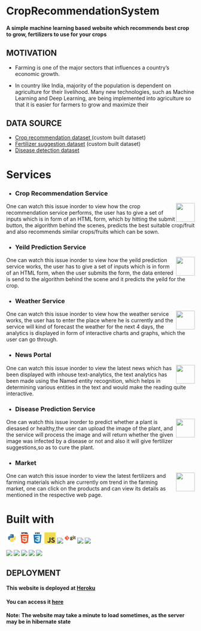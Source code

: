 # CropRecommendationSystem 

#### A simple machine learning based website which recommends best crop to grow, fertilizers to use for your crops


## MOTIVATION
- Farming is one of the major sectors that influences a country’s economic growth. 

- In country like India, majority of the population is dependent on agriculture for their livelihood. Many new technologies, such as Machine Learning and Deep Learning, are being implemented into agriculture so that it is easier for farmers to grow and maximize their


## DATA SOURCE
- [Crop recommendation dataset ](https://www.kaggle.com/atharvaingle/crop-recommendation-dataset) (custom built dataset)
- [Fertilizer suggestion dataset](https://github.com/Gladiator07/Harvestify/blob/master/Data-processed/fertilizer.csv) (custom built dataset)
- [Disease detection dataset](https://www.kaggle.com/vipoooool/new-plant-diseases-dataset)

# Services

- ### Crop Recommendation Service

[<img align = right height = 50 width = 50 src = https://cdn4.iconfinder.com/data/icons/social-media-and-logos-11/32/Logo_Youtube-512.png>](https://github.com/mv1249/CropRecommendationSystem/issues/4)

  One can watch this issue inorder to view how the crop recommendation service performs, the user has to give a set of inputs which is in form of an HTML form, which by hitting
  the submit button, the algorithm behind the scenes, predicts the best suitable crop/fruit and also recommends similar crops/fruits which can be sown.
  
- ### Yeild Prediction Service

[<img align = right height = 50 width = 50 src = https://cdn4.iconfinder.com/data/icons/social-media-and-logos-11/32/Logo_Youtube-512.png>](https://github.com/mv1249/CropRecommendationSystem/issues/5)

  One can watch this issue inorder to view how the yeild prediction service works, the user has to give a set of inputs which is in form of an HTML form, when the user submits
  the form, the data entered is send to the algorithm behind the scene and it predicts the yeild for the crop.
  
- ### Weather Service

[<img align = right height = 50 width = 50 src = https://cdn4.iconfinder.com/data/icons/social-media-and-logos-11/32/Logo_Youtube-512.png>](https://github.com/mv1249/CropRecommendationSystem/issues/6)

  One can watch this issue inorder to view how the weather service works, the user has to enter the place where he is currently and the service will kind of forecast 
  the weather for the next 4 days, the analytics is displayed in form of interactive charts and graphs, which the user can go through.
  
  
- ### News Portal

[<img align = right height = 50 width = 50 src = https://cdn4.iconfinder.com/data/icons/social-media-and-logos-11/32/Logo_Youtube-512.png>](https://github.com/mv1249/CropRecommendationSystem/issues/7)

  One can watch this issue inorder to view the latest news which has been displayed with inhouse text-analytics, the text analytics has been made using the Named entity recognition, which helps in determining various entities in the text and would make the reading quite interactive.


- ### Disease Prediction Service

[<img align = right height = 50 width = 50 src = https://cdn4.iconfinder.com/data/icons/social-media-and-logos-11/32/Logo_Youtube-512.png>](https://github.com/mv1249/CropRecommendationSystem/issues/8)

  One can watch this issue inorder to predict whether a plant is diesased or healthy,the user can upload the image of the plant, and the service will process the image and will return whether the given image was infected by a disease or not and also it will give fertilizer suggestions,so as to cure the plant.
  
- ### Market

[<img align = right height = 50 width = 50 src = https://cdn4.iconfinder.com/data/icons/social-media-and-logos-11/32/Logo_Youtube-512.png>](https://github.com/mv1249/CropRecommendationSystem/issues/9)

  One can watch this issue inorder to view the latest fertilizers and farming materials which are currently om trend in the farming market, one can click on the products and can view its details as mentioned in the respective web page.
  

  

# Built with

<code><img height="30" src="https://raw.githubusercontent.com/github/explore/80688e429a7d4ef2fca1e82350fe8e3517d3494d/topics/python/python.png"></code>
<code><img height="30" src="https://raw.githubusercontent.com/github/explore/80688e429a7d4ef2fca1e82350fe8e3517d3494d/topics/html/html.png"></code>
<code><img height="30" src="https://raw.githubusercontent.com/github/explore/80688e429a7d4ef2fca1e82350fe8e3517d3494d/topics/css/css.png"></code>
<code><img height="30" src="https://raw.githubusercontent.com/github/explore/80688e429a7d4ef2fca1e82350fe8e3517d3494d/topics/javascript/javascript.png"></code>
<code><img height="30" src="https://github.com/tomchen/stack-icons/raw/master/logos/bootstrap.svg"></code>
<code><img height="30" src="https://raw.githubusercontent.com/github/explore/80688e429a7d4ef2fca1e82350fe8e3517d3494d/topics/git/git.png"></code>
<code><img height="30" src="https://symbols.getvecta.com/stencil_80/56_flask.3a79b5a056.jpg"></code>
<code><img height="30" src="https://cdn.iconscout.com/icon/free/png-256/heroku-225989.png"></code>

<code><img height="30" src="https://raw.githubusercontent.com/numpy/numpy/7e7f4adab814b223f7f917369a72757cd28b10cb/branding/icons/numpylogo.svg"></code>
<code><img height="30" src="https://raw.githubusercontent.com/pandas-dev/pandas/761bceb77d44aa63b71dda43ca46e8fd4b9d7422/web/pandas/static/img/pandas.svg"></code>
<code><img height="30" src="https://matplotlib.org/_static/logo2.svg"></code>
<code><img height="30" src="https://upload.wikimedia.org/wikipedia/commons/thumb/0/05/Scikit_learn_logo_small.svg/1280px-Scikit_learn_logo_small.svg.png"></code>
<code><img height="30" src="https://raw.githubusercontent.com/pytorch/pytorch/39fa0b5d0a3b966a50dcd90b26e6c36942705d6d/docs/source/_static/img/pytorch-logo-dark.svg"></code>

## DEPLOYMENT

#### This website is deployed at [Heroku](https://www.heroku.com/)
#### You can access it [here](https://agrieasy.herokuapp.com/)
#### Note: The website may take a minute to load sometimes, as the server may be in hibernate state


